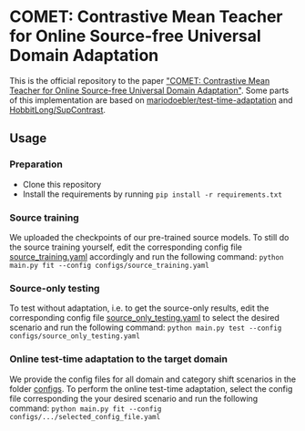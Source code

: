 # COMET: Contrastive Mean Teacher for Online Source-free Universal Domain Adaptation

This is the official repository to the paper ["COMET: Contrastive Mean Teacher for Online Source-free Universal Domain Adaptation"](https://arxiv.org/abs/2401.17728). Some parts of this implementation are based on [mariodoebler/test-time-adaptation](https://github.com/mariodoebler/test-time-adaptation) and [HobbitLong/SupContrast](https://github.com/HobbitLong/SupContrast).

## Usage
### Preparation
- Clone this repository
- Install the requirements by running `pip install -r requirements.txt`

### Source training
We uploaded the checkpoints of our pre-trained source models. To still do the source training yourself, edit the corresponding config file [source_training.yaml](configs/source_training.yaml) accordingly and run the following command: `python main.py fit --config configs/source_training.yaml`

### Source-only testing
To test without adaptation, i.e. to get the source-only results, edit the corresponding config file [source_only_testing.yaml](configs/source_only_testing.yaml) to select the desired scenario and run the following command: `python main.py test --config configs/source_only_testing.yaml`

### Online test-time adaptation to the target domain
We provide the config files for all domain and category shift scenarios in the folder [configs](configs). To perform the online test-time adaptation, select the config file corresponding the your desired scenario and run the following command: `python main.py fit --config configs/.../selected_config_file.yaml`
